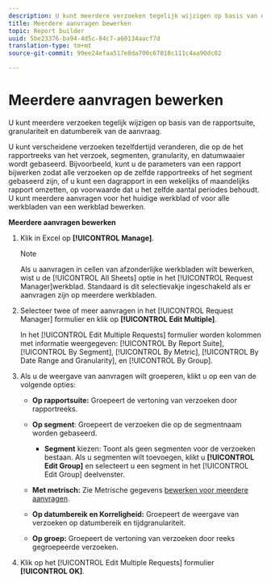```yaml
---
description: U kunt meerdere verzoeken tegelijk wijzigen op basis van de rapportsuite, granulariteit en datumbereik van de aanvraag.
title: Meerdere aanvragen bewerken
topic: Report builder
uuid: 5be23376-ba94-4d5c-84c7-a60134aacf7d
translation-type: tm+mt
source-git-commit: 99ee24efaa517e8da700c67818c111c4aa90dc02

---
```



# Meerdere aanvragen bewerken

U kunt meerdere verzoeken tegelijk wijzigen op basis van de rapportsuite, granulariteit en datumbereik van de aanvraag.

U kunt verscheidene verzoeken tezelfdertijd veranderen, die op de het rapportreeks van het verzoek, segmenten, granularity, en datumwaaier wordt gebaseerd. Bijvoorbeeld, kunt u de parameters van een rapport bijwerken zodat alle verzoeken op de zelfde rapportreeks of het segment gebaseerd zijn, of u kunt een dagrapport in een wekelijks of maandelijks rapport omzetten, op voorwaarde dat u het zelfde aantal periodes behoudt. U kunt meerdere aanvragen voor het huidige werkblad of voor alle werkbladen van een werkblad bewerken.

**Meerdere aanvragen bewerken**

1. Klik in Excel op **[!UICONTROL Manage]**.

   >[!NOTE]
   >
   >Als u aanvragen in cellen van afzonderlijke werkbladen wilt bewerken, wist u de [!UICONTROL All Sheets] optie in het [!UICONTROL Request Manager]werkblad. Standaard is dit selectievakje ingeschakeld als er aanvragen zijn op meerdere werkbladen.

1. Selecteer twee of meer aanvragen in het [!UICONTROL Request Manager] formulier en klik op **[!UICONTROL Edit Multiple]**.

   In het [!UICONTROL Edit Multiple Requests] formulier worden kolommen met informatie weergegeven: [!UICONTROL By Report Suite], [!UICONTROL By Segment], [!UICONTROL By Metric], [!UICONTROL By Date Range and Granularity], en [!UICONTROL By Group].
1. Als u de weergave van aanvragen wilt groeperen, klikt u op een van de volgende opties:

   * **Op rapportsuite:** Groepeert de vertoning van verzoeken door rapportreeks.
   * **Op segment**: Groepeert de verzoeken die op de segmentnaam worden gebaseerd.

      * **Segment** kiezen: Toont als geen segmenten voor de verzoeken bestaan. Als u segmenten wilt toevoegen, klikt u **[!UICONTROL Edit Group]** en selecteert u een segment in het [!UICONTROL Edit Group] deelvenster.
   * **Met metrisch:** Zie Metrische gegevens [bewerken voor meerdere aanvragen](/help/analyze/report-builder/manage-requests/edit-multiple-metrics.md).

   * **Op datumbereik en Korreligheid:** Groepeert de weergave van verzoeken op datumbereik en tijdgranulariteit.
   * **Op groep:** Groepeert de vertoning van verzoeken door reeks gegroepeerde verzoeken.


1. Klik op het [!UICONTROL Edit Multiple Requests] formulier **[!UICONTROL OK]**.
